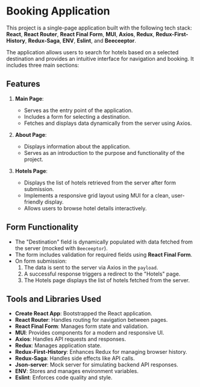 # Booking Application  

This project is a single-page application built with the following tech stack:  
**React**, **React Router**, **React Final Form**, **MUI**, **Axios**, **Redux**, **Redux-First-History**, **Redux-Saga**, **ENV**, **Eslint**, and **Beeceeptor**.

The application allows users to search for hotels based on a selected destination and provides an intuitive interface for navigation and booking. It includes three main sections:

## Features  
1. **Main Page**:  
   - Serves as the entry point of the application.  
   - Includes a form for selecting a destination.  
   - Fetches and displays data dynamically from the server using Axios.

2. **About Page**:  
   - Displays information about the application.  
   - Serves as an introduction to the purpose and functionality of the project.

3. **Hotels Page**:  
   - Displays the list of hotels retrieved from the server after form submission.  
   - Implements a responsive grid layout using MUI for a clean, user-friendly display.  
   - Allows users to browse hotel details interactively.

## Form Functionality  
- The "Destination" field is dynamically populated with data fetched from the server (mocked with `Beeceeptor`).  
- The form includes validation for required fields using **React Final Form**.  
- On form submission:
  1. The data is sent to the server via Axios in the `payload`.  
  2. A successful response triggers a redirect to the "Hotels" page.  
  3. The Hotels page displays the list of hotels fetched from the server.

## Tools and Libraries Used  
- **Create React App**: Bootstrapped the React application.  
- **React Router**: Handles routing for navigation between pages.  
- **React Final Form**: Manages form state and validation.  
- **MUI**: Provides components for a modern and responsive UI.  
- **Axios**: Handles API requests and responses.  
- **Redux**: Manages application state.  
- **Redux-First-History**: Enhances Redux for managing browser history.  
- **Redux-Saga**: Handles side effects like API calls.  
- **Json-server**: Mock server for simulating backend API responses.  
- **ENV**: Stores and manages environment variables.  
- **Eslint**: Enforces code quality and style.
